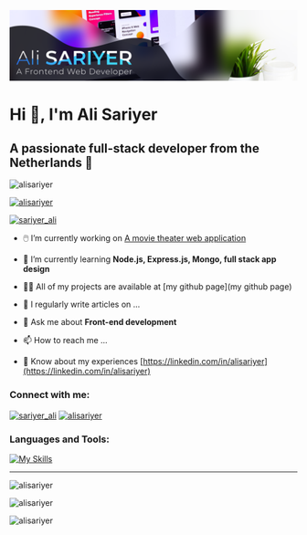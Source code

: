 ![alisariyer](./public/images/alisariyer-hero.png)

# Hi 👋, I'm Ali Sariyer
## A passionate full-stack developer from the Netherlands 🌊

![alisariyer](https://komarev.com/ghpvc/?username=alisariyer&label=Profile%20views&color=0e75b6&style=flat)

[![alisariyer](https://github-profile-trophy.vercel.app/?username=alisariyer "alisariyer")](https://github.com/ryo-ma/github-profile-trophy)

[![sariyer_ali](https://img.shields.io/twitter/follow/sariyer_ali?logo=twitter&style=for-the-badge)](https://twitter.com/sariyer_ali)

- 🖱️ I’m currently working on [A movie theater web application](https://github.com/Amberbm/WebsiteAvatar)

- 📘 I’m currently learning **Node.js, Express.js, Mongo, full stack app design**

- 👨‍💻 All of my projects are available at [my github page](my github page)

- 📝 I regularly write articles on ...

- 💬 Ask me about **Front-end development**

- 📫 How to reach me ...

- 📄 Know about my experiences [https://linkedin.com/in/alisariyer](https://linkedin.com/in/alisariyer)

### Connect with me:
<p align="left">
<a href="https://twitter.com/sariyer_ali" target="blank"><img align="center" src="https://raw.githubusercontent.com/rahuldkjain/github-profile-readme-generator/master/src/images/icons/Social/twitter.svg" alt="sariyer_ali" height="30" width="40" /></a>
<a href="https://linkedin.com/in/alisariyer" target="blank"><img align="center" src="https://raw.githubusercontent.com/rahuldkjain/github-profile-readme-generator/master/src/images/icons/Social/linked-in-alt.svg" alt="alisariyer" height="30" width="40" /></a>
</p>

<h3 align="left">Languages and Tools:</h3>

[![My Skills](https://skills.thijs.gg/icons?i=js,html,css,sass,bootstrap,react,nodejs,express,mongo,sqlite,pug,py,django,firebase,git,ai,ps,figma,bash&theme=light)](https://skills.thijs.gg)

***

![alisariyer](https://github-readme-stats.vercel.app/api/top-langs?username=alisariyer&show_icons=true&locale=en&layout=compact)

![alisariyer](https://github-readme-stats.vercel.app/api?username=alisariyer&show_icons=true&locale=en)

![alisariyer](https://github-readme-streak-stats.herokuapp.com/?user=alisariyer&)
